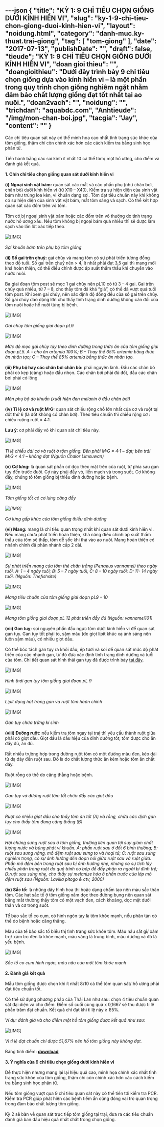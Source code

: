 ---json
{
    "title": "KỲ 1: 9 CHỈ TIÊU CHỌN GIỐNG DƯỚI KÍNH HIỂN VI",
    "slug": "ky-1-9-chi-tieu-chon-giong-duoi-kinh-hien-vi",
    "layout": "noidung.html",
    "category": "danh-muc.ky-thuat.trai-giong",
    "tag": [
        "tom-giong"
    ],
    "date": "2017-07-13",
    "publishDate": "",
    "draft": false,
    "tieude": "KỲ 1: 9 CHỈ TIÊU CHỌN GIỐNG DƯỚI KÍNH HIỂN VI",
    "doan gioi thieu": "",
    "doangioithieu": "Dưới đây trình bày 9 chỉ tiêu chọn giống dựa vào kính hiển vi – là một phần trong quy trình chọn giống nghiêm ngặt nhằm đảm bảo chất lượng giống đạt tốt nhất tại ao nuôi.",
    "doan2vach": "",
    "noidung": "",
    "trichdan": "aquabdc.com",
    "Anhtieude": "/img/mon-chan-boi.jpg",
    "tacgia": "Jay",
    "__content__": ""
}
---
<p>C&aacute;c chỉ ti&ecirc;u quan s&aacute;t n&agrave;y c&oacute; thể minh họa cao nhất t&igrave;nh trạng sức khỏe của t&ocirc;m giống, thậm ch&iacute; c&ograve;n ch&iacute;nh x&aacute;c hơn c&aacute;c c&aacute;ch kiểm tra bằng sinh học ph&acirc;n tử.<br />
<br />
Tiến&nbsp;h&agrave;nh bằng c&aacute;c soi k&iacute;nh &iacute;t nhất 10 c&aacute; thể t&ocirc;m/ một hồ ương, cho điểm v&agrave; đ&aacute;nh gi&aacute; kết quả.<br />
<br />
<strong>1. Ch&iacute;n chỉ ti&ecirc;u chọn giống quan s&aacute;t dưới k&iacute;nh hiển vi</strong><br />
<br />
<strong>(i) Ngoại sinh vật b&aacute;m:</strong>&nbsp;quan s&aacute;t c&aacute;c mắt v&agrave; c&aacute;c phần phụ (như ch&acirc;n bơi, ch&acirc;n b&ograve;) dưới k&iacute;nh hiển vi (từ X10 &ndash; X40). Kiểm tra sự hiện diện của sinh vật b&aacute;m như tr&ugrave;ng loa k&egrave;n, vi khuẩn dạng sợi. T&ocirc;m đạt ti&ecirc;u chuẩn n&agrave;y khi kh&ocirc;ng c&oacute; sự hiện diện của sinh vật vật b&aacute;m, mắt t&ocirc;m s&aacute;ng v&agrave; sạch. C&oacute; thể kết hợp quan s&aacute;t c&aacute;c đốm tr&ecirc;n vỏ t&ocirc;m.<br />
<br />
T&ocirc;m c&oacute; bị ngoại sinh vật b&aacute;m hoặc c&aacute;c đốm tr&ecirc;n vỏ thường do t&igrave;nh trạng nước hồ ương xấu. Nếu t&ocirc;m kh&ocirc;ng bị ngoại b&aacute;m qu&aacute; nhiều th&igrave; sẽ được l&agrave;m sạch v&agrave;o lần lột x&aacute;c tiếp theo.<br />
<br />
<img alt="[​IMG]" src="http://nghetomtep.com/StoreData/PageData/355/S%E1%BB%A3i%20khu%E1%BA%A9n.jpg" /><br />
<br />
<em>Sợi khuẩn b&aacute;m tr&ecirc;n phụ bộ t&ocirc;m giống</em><br />
<br />
<strong>(ii) Số gai tr&ecirc;n chuỷ:</strong>&nbsp;gai chủy v&agrave; mang t&ocirc;m c&oacute; sự ph&aacute;t triển tương đồng theo độ tuổi. Số gai tr&ecirc;n chuỷ n&ecirc;n &gt; 4, &iacute;t nhất phải đạt 3,5 gai th&igrave; mang mới kh&aacute; ho&agrave;n thiện, c&oacute; thể điều chỉnh được &aacute;p suất thẩm thấu khi chuyển v&agrave;o nước nu&ocirc;i.<br />
<br />
Ba giai đoạn t&ocirc;m post sẽ mọc 1 gai chủy n&ecirc;n pL10 c&oacute; từ 3 &ndash; 4 gai. Gai tr&ecirc;n chủy qu&aacute; nhiều, từ 7 &ndash; 8, cho thấy t&ocirc;m đ&atilde; kh&aacute; &ldquo;gi&agrave;&rdquo;, c&oacute; thể đ&atilde; vượt qu&aacute; tuổi t&ocirc;m post. Khi xem gai chủy, n&ecirc;n x&aacute;c định độ đồng đều của số gai tr&ecirc;n chủy. Số gai chủy dao dộng lớn cho thấy t&igrave;nh trạng dinh dưỡng kh&ocirc;ng c&acirc;n đối của t&ocirc;m nu&ocirc;i hoặc hồ nu&ocirc;i từng bị bệnh.<br />
<br />
<img alt="[​IMG]" src="http://nghetomtep.com/StoreData/PageData/355/Gai%20tr%C3%AAn%20ch%E1%BB%A7y%20pL%209.jpg" /><br />
<br />
<em>Gai chủy t&ocirc;m giống giai đoạn pL9</em><br />
<br />
<img alt="[​IMG]" src="http://nghetomtep.com/StoreData/PageData/355/Ch%E1%BB%A7y%20phat%20trien%20theo%20dinh%20duong.jpg" /><br />
<br />
<em>Mức độ mọc gai chủy t&ugrave;y theo dinh dưỡng trong thức ăn của t&ocirc;m giống giai đoạn pL5. A &ndash; cho ăn artemia 100%; B &ndash; Thay thế 65% artemia bằng thức ăn nh&acirc;n tạo; C &ndash; Thay thế 85% artemia bằng thức ăn nh&acirc;n tạo.</em><br />
<br />
<strong>(iii) Phụ bộ hay c&aacute;c ch&acirc;n bơi ch&acirc;n b&ograve;:</strong>&nbsp;phải nguy&ecirc;n l&agrave;nh. Đầu c&aacute;c ch&acirc;n b&ograve; phải c&oacute; kẹp (c&agrave;ng) hoặc đầu nhọn. C&aacute;c ch&acirc;n bơi phải đủ đốt, đầu c&aacute;c ch&acirc;n bơi phải c&oacute; l&ocirc;ng.<br />
<br />
<img alt="[​IMG]" src="http://nghetomtep.com/StoreData/PageData/355/M%C3%B2n%20ch%C3%A2n%20b%C6%A1i.jpg" /><br />
<br />
<em>M&ograve;n phụ bộ do khuẩn (xuất hiện đen melanin ở đầu ch&acirc;n bơi)</em><br />
<br />
<strong>(iv) Tỉ lệ cơ v&agrave; ruột M:G:</strong>&nbsp;quan s&aacute;t chiều rộng chỗ lớn nhất của cơ v&agrave; ruột tại đốt thứ 6 (l&agrave; đốt kh&ocirc;ng c&oacute; ch&acirc;n bơi). Theo ti&ecirc;u chuẩn th&igrave; chiều rộng cơ : chiều ruộng ruột = 4:1.<br />
<br />
<strong>Lưu &yacute;</strong>: cơ phải đầy vỏ khi quan s&aacute;t chỉ ti&ecirc;u n&agrave;y.<br />
<br />
<img alt="[​IMG]" src="http://nghetomtep.com/StoreData/PageData/355/MG.jpg" /><br />
<br />
<em>Tỉ lệ chiều d&agrave;i cơ v&agrave; ruột ở t&ocirc;m giống. B&ecirc;n phải M:G = 4:1 &ndash; đạt; b&ecirc;n tr&aacute;i M:G &lt; 4:1 &ndash; kh&ocirc;ng đạt (Nguồn Chalor Limsuwan)</em><br />
<br />
<strong>(v) Cơ lưng:</strong>&nbsp;l&agrave; quan s&aacute;t phần cơ dọc theo mặt tr&ecirc;n của ruột, từ ph&iacute;a sau gan tụy đến trước đu&ocirc;i. Cơ n&agrave;y phải đầy vỏ, liền mạch v&agrave; trong suốt. Cơ kh&ocirc;ng đầy, chứng tỏ t&ocirc;m giống bị thiếu dinh dưỡng hoặc bệnh.<br />
<br />
<img alt="[​IMG]" src="http://nghetomtep.com/StoreData/PageData/355/C%C6%A1%20l%C6%B0ng%20c%C4%83ng%20%C4%91%E1%BA%A7y.jpg" /><br />
<br />
<em>T&ocirc;m giống tốt c&oacute; cơ lưng căng đầy</em><br />
<br />
<em><img alt="[​IMG]" src="http://nghetomtep.com/StoreData/PageData/355/C%C6%A1+l%C6%B0ng+xo%E1%BA%AFn.jpg" /></em><br />
<br />
<em>Cơ lưng gấp kh&uacute;c của t&ocirc;m giống thiếu dinh dưỡng</em><br />
<br />
<strong>(vi) Mang:</strong>&nbsp;mang l&agrave; chỉ ti&ecirc;u quan trọng nhất khi quan s&aacute;t dưới k&iacute;nh hiển vi. Nếu mang chưa ph&aacute;t triển ho&agrave;n thiện, khả năng điều chỉnh &aacute;p suất thẩm thấu của t&ocirc;m sẽ thấp, t&ocirc;m dễ sốc khi thả v&agrave;o ao nu&ocirc;i. Mang ho&agrave;n thiện c&oacute; nh&aacute;nh ch&iacute;nh đ&atilde; ph&acirc;n nh&aacute;nh cấp 2 d&agrave;i.<br />
<br />
<img alt="[​IMG]" src="http://nghetomtep.com/StoreData/PageData/355/Gill%20develop.jpg" /><br />
<br />
<em>Sự ph&aacute;t triển mang của t&ocirc;m thẻ ch&acirc;n trắng (Penaeus vannamei) theo ng&agrave;y tuổi. A: 1 &ndash; 4 ng&agrave;y tuổi; B: 5 &ndash; 7 ng&agrave;y tuổi; C: 8 &ndash; 10 ng&agrave;y tuổi; D: 11- 14 ng&agrave;y tuổi. (Nguồn: Thefishsite)</em><br />
<br />
<img alt="[​IMG]" src="http://nghetomtep.com/StoreData/PageData/355/Mang%20pL%209%20-%2010.jpg" /><br />
<br />
<em>Mang ti&ecirc;u chuẩn của t&ocirc;m giống giai đoạn pL9 &ndash; 10</em><br />
<br />
<img alt="[​IMG]" src="http://nghetomtep.com/StoreData/PageData/355/Mang%20pL%2012%20tieu%20chuan.jpg" /><br />
<br />
<em>Mang t&ocirc;m giống giai đoạn pL 12 ph&aacute;t triển đầy đủ (Nguồn: vannamei101)</em><br />
<br />
<strong>(vii) Gan tuỵ:</strong>&nbsp;soi nguy&ecirc;n phần đầu ngực t&ocirc;m dưới k&iacute;nh hiển vi để quan s&aacute;t gan tụy. Gan tụy tốt phải to, sậm m&agrave;u (do giọt lipit kh&uacute;c xạ &aacute;nh s&aacute;ng n&ecirc;n lu&ocirc;n sậm m&agrave;u), c&oacute; nhiều giọt dầu.<br />
<br />
C&oacute; thể b&oacute;c t&aacute;ch gan tụy ra khỏi đầu, &eacute;p tươi v&agrave; soi để quan s&aacute;t mức độ ph&aacute;t triển của c&aacute;c nh&aacute;nh gan, từ đ&oacute; đưa x&aacute;c định t&igrave;nh trạng dinh dưỡng v&agrave; tuổi của t&ocirc;m. Chi tiết quan s&aacute;t h&igrave;nh th&aacute;i gan tụy đ&atilde; được tr&igrave;nh b&agrave;y&nbsp;<a href="http://nghetomtep.com/cac-giai-doan-phat-trien-gan-tuy-cua-au-trung-tom-the-chan-trang-quan-sat-duoi-kinh-hien-vi-351.aspx" target="_blank">tại đ&acirc;y</a>.<br />
<br />
<img alt="[​IMG]" src="http://nghetomtep.com/StoreData/PageData/355/Gan%20t%E1%BB%91t.jpg" /><br />
<br />
<em>H&igrave;nh th&aacute;i gan tụy t&ocirc;m giống giai đoạn pL 9</em><br />
<br />
<img alt="[​IMG]" src="http://nghetomtep.com/StoreData/PageData/355/Lipit%20trong%20gan%20ruot%20hoan%20chinh.jpg" /><br />
<br />
<em>Lipit dạng hạt trong gan v&agrave; ruột t&ocirc;m ho&agrave;n chỉnh</em><br />
<br />
<img alt="[​IMG]" src="http://nghetomtep.com/StoreData/PageData/355/Gan%20t%E1%BB%A5y%20ch%E1%BB%A9a%20tr%E1%BB%A9ng%20k%C3%AD%20sinh.jpg" /><br />
<br />
<em>Gan tụy chứa trứng k&iacute; sinh</em><br />
<br />
<strong>(viii) Đường ruột:</strong>&nbsp;nếu kiểm tra t&ocirc;m ngay tại traị th&igrave; y&ecirc;u cầu th&agrave;nh ruột giữa phải c&oacute; giọt dầu. Giọt dầu l&agrave; dấu hiệu của dinh dưỡng tốt, t&ocirc;m được cho ăn đầy đủ, ăn đủ.<br />
<br />
Rất nhiều trường hợp trong đường ruột t&ocirc;m c&oacute; một đường m&agrave;u đen, k&eacute;o d&agrave;i từ dạ d&agrave;y đến ruột sau. Đ&oacute; l&agrave; do chất lượng thức ăn k&eacute;m hoặc t&ocirc;m ăn chất đ&aacute;y.<br />
<br />
Ruột rỗng c&oacute; thể do căng thẳng hoặc bệnh.<br />
<br />
<img alt="[​IMG]" src="http://nghetomtep.com/StoreData/PageData/355/Ru%E1%BB%99t%20%C4%91%E1%BA%A7y%20d%E1%BA%A7u.jpg" /><br />
<br />
<em>Gan tụy v&agrave; đường ruột t&ocirc;m tốt chứa đầy c&aacute;c giọt dầu</em><br />
<br />
<img alt="[​IMG]" src="http://nghetomtep.com/StoreData/PageData/355/D%E1%BA%A7u+trong+ru%E1%BB%99t+t%C3%B4m.jpg" /><br />
<br />
<em>Ruột c&oacute; nhiều giọt dầu cho thấy t&ocirc;m ăn tốt (A) v&agrave; rỗng, chứa c&aacute;c dịch gan tụy cho thấy t&ocirc;m đang căng thẳng (B)</em><br />
<br />
<img alt="[​IMG]" src="http://nghetomtep.com/StoreData/PageData/355/S%C6%B0ng%20ru%E1%BB%99t%20sau.jpg" /><br />
<br />
<em>Hội chứng sưng ruột sau ở t&ocirc;m giống, thường li&ecirc;n quan tới suy giảm chất lượng nước v&agrave; b&ugrave;ng ph&aacute;t vi khuẩn. A: phần ruột sau ở đốt 6 b&igrave;nh thường; B: ruột sau sưng nặng, m&ocirc; đệm ruột sau sưng to v&agrave; hoại tử; C: ruột sau sưng nghi&ecirc;m trọng, c&oacute; sự ảnh hưởng đến đoạn nối giữa ruột sau v&agrave; ruột giữa. Phần m&ocirc; đệm b&ecirc;n trong ruột sau bị ảnh hưởng nhẹ, nhưng c&oacute; sự t&iacute;ch lũy nhiều ph&acirc;n trong ruột do qu&aacute; tr&igrave;nh co b&oacute;p để đẩy ph&acirc;n ra ngo&agrave;i bị đ&igrave;nh trệ; D:ruột sau sưng nhẹ, cho thấy sự melanize h&oacute;a ở phần trước của lớp m&ocirc; đệm ruột sau (Nguồn: Lavilla pitogo &amp; ctv, 2000)</em><br />
<br />
<strong>(ix) Sắc tố:</strong>&nbsp;l&agrave; những d&atilde;y h&igrave;nh hoa thị hoặc dạng chấm tạo n&ecirc;n m&agrave;u sắc th&acirc;n t&ocirc;m. C&aacute;c hạt sắc tố ở t&ocirc;m giống nằm dọc theo đường bụng n&ecirc;n quan s&aacute;t bằng mắt thường thấy t&ocirc;m c&oacute; một vạch đen, c&aacute;ch khoảng, dọc mặt dưới th&acirc;n v&agrave; cơ trong suốt.<br />
<br />
Tế b&agrave;o sắc tố co cụm, c&oacute; h&igrave;nh ng&oacute;n tay l&agrave; t&ocirc;m khỏe mạnh, nếu ph&acirc;n t&aacute;n c&oacute; thể do bệnh hoặc căng thẳng.<br />
<br />
M&agrave;u của tế b&agrave;o sắc tố biểu thị t&igrave;nh trạng sức khỏe t&ocirc;m. M&agrave;u n&acirc;u sắt gỉ/ x&aacute;m tro/ x&aacute;m tro đen l&agrave; khỏe mạnh, m&agrave;u v&agrave;ng l&agrave; trung b&igrave;nh, m&agrave;u dương v&agrave; đ&oacute; l&agrave; yếu bệnh.<br />
<br />
<img alt="[​IMG]" src="http://nghetomtep.com/StoreData/PageData/355/S%E1%BA%AFc+t%E1%BB%91+t%C3%B4m+kh%E1%BB%8Fe.jpg" /><br />
<br />
<em>Sắc tố co cụm h&igrave;nh ng&oacute;n, m&agrave;u n&acirc;u của một t&ocirc;m khỏe mạnh</em><br />
<br />
<strong>2. Đ&aacute;nh gi&aacute; kết quả</strong>&nbsp;<br />
<br />
Mẫu t&ocirc;m giống được chọn khi &iacute;t nhất 8/10 c&aacute; thể t&ocirc;m quan s&aacute;t/ hồ ương phải đạt ti&ecirc;u chuẩn tốt.<br />
<br />
C&oacute; thể sử dụng phương ph&aacute;p của Th&aacute;i Lan như sau: chọn 4 ti&ecirc;u chuẩn quan s&aacute;t đại diện v&agrave; cho điểm. Điểm số cuối c&ugrave;ng quả x 0,1667 sẽ thu được tỉ lệ phần trăm đạt chuẩn. Kết quả chỉ đạt khi tỉ lệ n&agrave;y &ge; 85%.<br />
<br />
<em>V&iacute; dụ: đ&aacute;nh gi&aacute; v&agrave; cho điểm một hồ t&ocirc;m giống được kết quả như sau:</em><br />
<br />
<img alt="[​IMG]" src="http://nghetomtep.com/StoreData/PageData/355/Phi%E1%BA%BFu%20%C4%91%C3%A1nh%20gi%C3%A1.jpg" /><br />
<br />
<em>V&igrave; tỉ lệ đạt chuẩn chỉ được 51,67% n&ecirc;n hồ t&ocirc;m giống n&agrave;y kh&ocirc;ng đạt.</em><br />
<br />
Bảng t&iacute;nh điểm:&nbsp;<a href="http://nghetomtep.com/StoreData/PageData/355/B%E1%BA%A3ng+t%C3%ADnh+%C4%91i%E1%BB%83m+t%C3%B4m+gi%E1%BB%91ng.xlsx" target="_blank"><strong>download</strong></a><br />
<br />
<strong>3. &Yacute; nghĩa của 9 chỉ ti&ecirc;u chọn giống dưới k&iacute;nh hiển vi</strong><br />
<br />
Dễ thực hiện nhưng mang lại lại hiệu quả cao, minh họa ch&iacute;nh x&aacute;c nhất t&igrave;nh trạng sức khỏe của t&ocirc;m giống, thậm ch&iacute; c&ograve;n ch&iacute;nh x&aacute;c hơn c&aacute;c c&aacute;ch kiểm tra bằng sinh học ph&acirc;n tử.<br />
<br />
Nếu t&ocirc;m giống vượt qua 9 chỉ ti&ecirc;u quan s&aacute;t n&agrave;y c&oacute; thể tiến tới kiểm tra PCR. Kiểm tra PCR gi&uacute;p ph&aacute;t hiện c&aacute;c bệnh tiềm ẩn cũng đ&oacute;ng vai tr&ograve; quan trọng trong đảm bảo chất lượng t&ocirc;m giống.<br />
<br />
Kỳ 2 sẽ b&agrave;n về quan s&aacute;t trực tiếp t&ocirc;m giống tại trại, đưa ra c&aacute;c ti&ecirc;u chuẩn đ&aacute;nh gi&aacute; ban đầu hiệu quả nhất chất trong chọn giống.</p>
